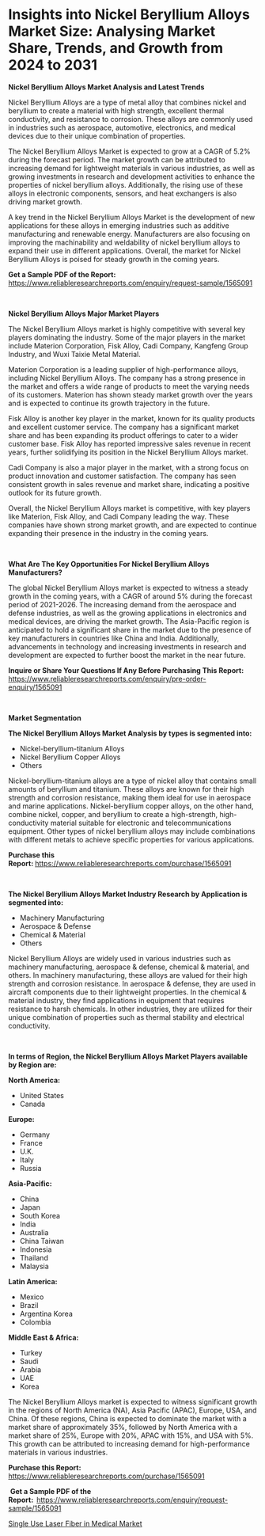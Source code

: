 <p><h1>Insights into Nickel Beryllium Alloys Market Size: Analysing Market Share, Trends, and Growth from 2024 to 2031</h1></p><p><strong>Nickel Beryllium Alloys Market Analysis and Latest Trends</strong></p>
<p><p>Nickel Beryllium Alloys are a type of metal alloy that combines nickel and beryllium to create a material with high strength, excellent thermal conductivity, and resistance to corrosion. These alloys are commonly used in industries such as aerospace, automotive, electronics, and medical devices due to their unique combination of properties.</p><p>The Nickel Beryllium Alloys Market is expected to grow at a CAGR of 5.2% during the forecast period. The market growth can be attributed to increasing demand for lightweight materials in various industries, as well as growing investments in research and development activities to enhance the properties of nickel beryllium alloys. Additionally, the rising use of these alloys in electronic components, sensors, and heat exchangers is also driving market growth.</p><p>A key trend in the Nickel Beryllium Alloys Market is the development of new applications for these alloys in emerging industries such as additive manufacturing and renewable energy. Manufacturers are also focusing on improving the machinability and weldability of nickel beryllium alloys to expand their use in different applications. Overall, the market for Nickel Beryllium Alloys is poised for steady growth in the coming years.</p></p>
<p><strong>Get a Sample PDF of the Report:&nbsp;</strong> <a href="https://www.reliableresearchreports.com/enquiry/request-sample/1565091">https://www.reliableresearchreports.com/enquiry/request-sample/1565091</a></p>
<p>&nbsp;</p>
<p><strong>Nickel Beryllium Alloys Major Market Players</strong></p>
<p><p>The Nickel Beryllium Alloys market is highly competitive with several key players dominating the industry. Some of the major players in the market include Materion Corporation, Fisk Alloy, Cadi Company, Kangfeng Group Industry, and Wuxi Taixie Metal Material.</p><p>Materion Corporation is a leading supplier of high-performance alloys, including Nickel Beryllium Alloys. The company has a strong presence in the market and offers a wide range of products to meet the varying needs of its customers. Materion has shown steady market growth over the years and is expected to continue its growth trajectory in the future.</p><p>Fisk Alloy is another key player in the market, known for its quality products and excellent customer service. The company has a significant market share and has been expanding its product offerings to cater to a wider customer base. Fisk Alloy has reported impressive sales revenue in recent years, further solidifying its position in the Nickel Beryllium Alloys market.</p><p>Cadi Company is also a major player in the market, with a strong focus on product innovation and customer satisfaction. The company has seen consistent growth in sales revenue and market share, indicating a positive outlook for its future growth.</p><p>Overall, the Nickel Beryllium Alloys market is competitive, with key players like Materion, Fisk Alloy, and Cadi Company leading the way. These companies have shown strong market growth, and are expected to continue expanding their presence in the industry in the coming years.</p></p>
<p>&nbsp;</p>
<p><strong>What Are The Key Opportunities For Nickel Beryllium Alloys Manufacturers?</strong></p>
<p><p>The global Nickel Beryllium Alloys market is expected to witness a steady growth in the coming years, with a CAGR of around 5% during the forecast period of 2021-2026. The increasing demand from the aerospace and defense industries, as well as the growing applications in electronics and medical devices, are driving the market growth. The Asia-Pacific region is anticipated to hold a significant share in the market due to the presence of key manufacturers in countries like China and India. Additionally, advancements in technology and increasing investments in research and development are expected to further boost the market in the near future.</p></p>
<p><strong>Inquire or Share Your Questions If Any Before Purchasing This Report:</strong> <a href="https://www.reliableresearchreports.com/enquiry/pre-order-enquiry/1565091">https://www.reliableresearchreports.com/enquiry/pre-order-enquiry/1565091</a></p>
<p>&nbsp;</p>
<p><strong>Market Segmentation</strong></p>
<p><strong>The Nickel Beryllium Alloys Market Analysis by types is segmented into:</strong></p>
<p><ul><li>Nickel-beryllium-titanium Alloys</li><li>Nickel Beryllium Copper Alloys</li><li>Others</li></ul></p>
<p><p>Nickel-beryllium-titanium alloys are a type of nickel alloy that contains small amounts of beryllium and titanium. These alloys are known for their high strength and corrosion resistance, making them ideal for use in aerospace and marine applications. Nickel-beryllium copper alloys, on the other hand, combine nickel, copper, and beryllium to create a high-strength, high-conductivity material suitable for electronic and telecommunications equipment. Other types of nickel beryllium alloys may include combinations with different metals to achieve specific properties for various applications.</p></p>
<p><strong>Purchase this Report:&nbsp;</strong><a href="https://www.reliableresearchreports.com/purchase/1565091">https://www.reliableresearchreports.com/purchase/1565091</a></p>
<p>&nbsp;</p>
<p><strong>The Nickel Beryllium Alloys Market Industry Research by Application is segmented into:</strong></p>
<p><ul><li>Machinery Manufacturing</li><li>Aerospace & Defense</li><li>Chemical & Material</li><li>Others</li></ul></p>
<p><p>Nickel Beryllium Alloys are widely used in various industries such as machinery manufacturing, aerospace & defense, chemical & material, and others. In machinery manufacturing, these alloys are valued for their high strength and corrosion resistance. In aerospace & defense, they are used in aircraft components due to their lightweight properties. In the chemical & material industry, they find applications in equipment that requires resistance to harsh chemicals. In other industries, they are utilized for their unique combination of properties such as thermal stability and electrical conductivity.</p></p>
<p>&nbsp;</p>
<p><strong>In terms of Region, the Nickel Beryllium Alloys Market Players available by Region are:</strong></p>
<p>
    <p> <strong> North America: </strong>
        <ul>
            <li>United States</li>
            <li>Canada</li>
        </ul>
        </p> 
    <p> <strong> Europe: </strong>
        <ul>
            <li>Germany</li>
            <li>France</li>
            <li>U.K.</li>
            <li>Italy</li>
            <li>Russia</li>
        </ul>
        </p> 
    <p> <strong> Asia-Pacific: </strong>
        <ul>
            <li>China</li>
            <li>Japan</li>
            <li>South Korea</li>
            <li>India</li>
            <li>Australia</li>
            <li>China Taiwan</li>
            <li>Indonesia</li>
            <li>Thailand</li>
            <li>Malaysia</li>
        </ul>
        </p> 
    <p> <strong> Latin America: </strong>
        <ul>
            <li>Mexico</li>
            <li>Brazil</li>
            <li>Argentina Korea</li>
            <li>Colombia</li>
        </ul>
        </p> 
    <p> <strong> Middle East & Africa: </strong>
        <ul>
            <li>Turkey</li>
            <li>Saudi</li>
            <li>Arabia</li>
            <li>UAE</li>
            <li>Korea</li>
        </ul>
    </p>
    </p>
<p><p>The Nickel Beryllium Alloys market is expected to witness significant growth in the regions of North America (NA), Asia Pacific (APAC), Europe, USA, and China. Of these regions, China is expected to dominate the market with a market share of approximately 35%, followed by North America with a market share of 25%, Europe with 20%, APAC with 15%, and USA with 5%. This growth can be attributed to increasing demand for high-performance materials in various industries.</p></p>
<p><strong>Purchase this Report: </strong><a href="https://www.reliableresearchreports.com/purchase/1565091">https://www.reliableresearchreports.com/purchase/1565091</a></p>
<p>&nbsp;<strong>Get a Sample PDF of the Report:&nbsp;&nbsp;</strong><a href="https://www.reliableresearchreports.com/enquiry/request-sample/1565091">https://www.reliableresearchreports.com/enquiry/request-sample/1565091</a></p>
<p><strong></strong></p>
<p><p><a href="https://copper-carbon-84f.notion.site/Single-Use-Laser-Fiber-in-Medical-Market-Insights-Market-Players-and-Forecast-Till-2031-e8f7866e357f4e9b9459ee74e72894cb">Single Use Laser Fiber in Medical Market</a></p></p>